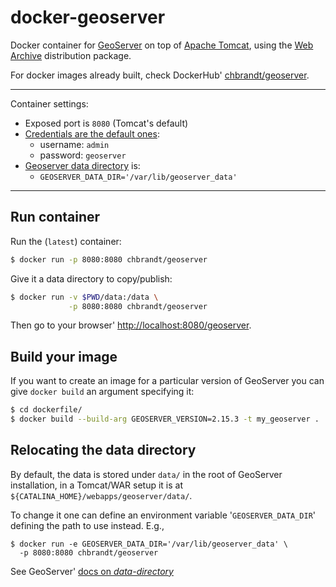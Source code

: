 # docker-geoserver
[chbrandt/geoserver]: https://hub.docker.com/r/chbrandt/geoserver

Docker container for [GeoServer] on top of [Apache Tomcat], using the
[Web Archive] distribution package.

For docker images already built, check DockerHub' [chbrandt/geoserver].

---
Container settings:
* Exposed port is `8080` (Tomcat's default)
* [Credentials are the default ones][1]:
  * username: `admin`
  * password: `geoserver`
* [Geoserver data directory][2] is:
  * `GEOSERVER_DATA_DIR='/var/lib/geoserver_data'`
---

## Run container

Run the (`latest`) container:
```bash
$ docker run -p 8080:8080 chbrandt/geoserver
```

Give it a data directory to copy/publish:
```bash
$ docker run -v $PWD/data:/data \
             -p 8080:8080 chbrandt/geoserver
```

Then go to your browser' <http://localhost:8080/geoserver>.


## Build your image

If you want to create an image for a particular version of GeoServer you can
give `docker build` an argument specifying it:

```bash
$ cd dockerfile/
$ docker build --build-arg GEOSERVER_VERSION=2.15.3 -t my_geoserver .
```

[1]: https://docs.geoserver.org/latest/en/user/gettingstarted/web-admin-quickstart/index.html#logging-in
[2]: https://docs.geoserver.org/stable/en/user/datadirectory/setting.html

## Relocating the data directory

By default, the data is stored under `data/` in the root of GeoServer installation,
in a Tomcat/WAR setup it is at `${CATALINA_HOME}/webapps/geoserver/data/`.

To change it one can define an environment variable '`GEOSERVER_DATA_DIR`'
defining the path to use instead. E.g.,
```
$ docker run -e GEOSERVER_DATA_DIR='/var/lib/geoserver_data' \
  -p 8080:8080 chbrandt/geoserver
```

See GeoServer' [docs on _data-directory_][datadirectory]


[geoserver]: http://geoserver.org/
[apache tomcat]: http://tomcat.apache.org/
[web archive]: http://geoserver.org/release/stable/
[Tomcat-8 official image]: https://github.com/docker-library/tomcat/blob/master/8.5/jre8/Dockerfile
[chbrandt/geoserver]: https://hub.docker.com/repository/docker/chbrandt/geoserver
[datadirectory]: https://docs.geoserver.org/latest/en/user/datadirectory/setting.html#web-archive
